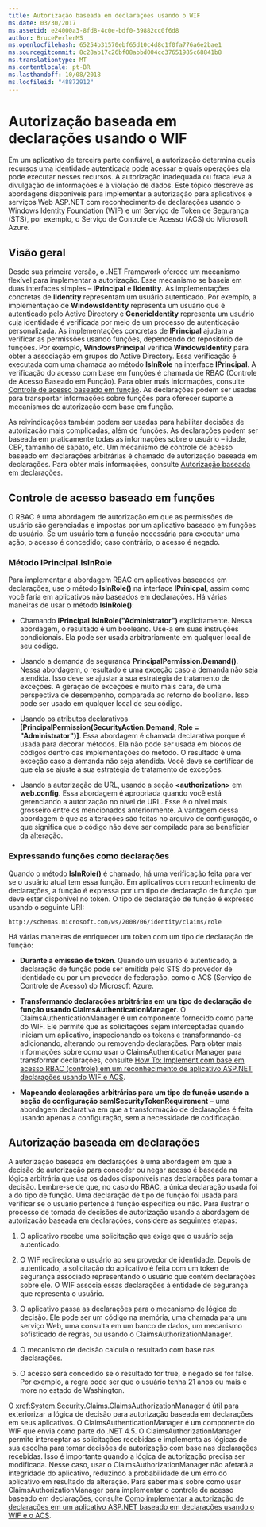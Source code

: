 ```yaml
---
title: Autorização baseada em declarações usando o WIF
ms.date: 03/30/2017
ms.assetid: e24000a3-8fd8-4c0e-bdf0-39882cc0f6d8
author: BrucePerlerMS
ms.openlocfilehash: 65254b31570ebf65d10c4d8c1f0fa776a6e2bae1
ms.sourcegitcommit: 8c28ab17c26bf08abbd004cc37651985c68841b8
ms.translationtype: MT
ms.contentlocale: pt-BR
ms.lasthandoff: 10/08/2018
ms.locfileid: "48872912"
---
```

# <a name="claims-based-authorization-using-wif"></a>Autorização baseada em declarações usando o WIF
Em um aplicativo de terceira parte confiável, a autorização determina quais recursos uma identidade autenticada pode acessar e quais operações ela pode executar nesses recursos. A autorização inadequada ou fraca leva à divulgação de informações e à violação de dados. Este tópico descreve as abordagens disponíveis para implementar a autorização para aplicativos e serviços Web ASP.NET com reconhecimento de declarações usando o Windows Identity Foundation (WIF) e um Serviço de Token de Segurança (STS), por exemplo, o Serviço de Controle de Acesso (ACS) do Microsoft Azure.  
  
## <a name="overview"></a>Visão geral  
 Desde sua primeira versão, o .NET Framework oferece um mecanismo flexível para implementar a autorização. Esse mecanismo se baseia em duas interfaces simples – **IPrincipal** e **IIdentity**. As implementações concretas de **IIdentity** representam um usuário autenticado. Por exemplo, a implementação de **WindowsIdentity** representa um usuário que é autenticado pelo Active Directory e **GenericIdentity** representa um usuário cuja identidade é verificada por meio de um processo de autenticação personalizada. As implementações concretas de **IPrincipal** ajudam a verificar as permissões usando funções, dependendo do repositório de funções. Por exemplo, **WindowsPrincipal** verifica **WindowsIdentity** para obter a associação em grupos do Active Directory. Essa verificação é executada com uma chamada ao método **IsInRole** na interface **IPrincipal**. A verificação do acesso com base em funções é chamada de RBAC (Controle de Acesso Baseado em Função). Para obter mais informações, consulte [Controle de acesso baseado em função](../../../docs/framework/security/claims-based-authorization-using-wif.md#BKMK_1).  As declarações podem ser usadas para transportar informações sobre funções para oferecer suporte a mecanismos de autorização com base em função.  
  
 As reivindicações também podem ser usadas para habilitar decisões de autorização mais complicadas, além de funções. As declarações podem ser baseada em praticamente todas as informações sobre o usuário – idade, CEP, tamanho de sapato, etc. Um mecanismo de controle de acesso baseado em declarações arbitrárias é chamado de autorização baseada em declarações. Para obter mais informações, consulte [Autorização baseada em declarações](../../../docs/framework/security/claims-based-authorization-using-wif.md#BKMK_2).  
  
<a name="BKMK_1"></a>   
## <a name="role-based-access-control"></a>Controle de acesso baseado em funções  
 O RBAC é uma abordagem de autorização em que as permissões de usuário são gerenciadas e impostas por um aplicativo baseado em funções de usuário. Se um usuário tem a função necessária para executar uma ação, o acesso é concedido; caso contrário, o acesso é negado.  
  
### <a name="iprincipalisinrole-method"></a>Método IPrincipal.IsInRole  
 Para implementar a abordagem RBAC em aplicativos baseados em declarações, use o método **IsInRole()** na interface **IPrinicpal**, assim como você faria em aplicativos não baseados em declarações. Há várias maneiras de usar o método **IsInRole()**:  
  
-   Chamando **IPrincipal.IsInRole("Administrator")** explicitamente. Nessa abordagem, o resultado é um booleano. Use-a em suas instruções condicionais. Ela pode ser usada arbitrariamente em qualquer local de seu código.  
  
-   Usando a demanda de segurança **PrincipalPermission.Demand()**. Nessa abordagem, o resultado é uma exceção caso a demanda não seja atendida. Isso deve se ajustar à sua estratégia de tratamento de exceções. A geração de exceções é muito mais cara, de uma perspectiva de desempenho, comparada ao retorno do booliano. Isso pode ser usado em qualquer local de seu código.  
  
-   Usando os atributos declarativos **[PrincipalPermission(SecurityAction.Demand, Role = "Administrator")]**. Essa abordagem é chamada declarativa porque é usada para decorar métodos. Ela não pode ser usada em blocos de códigos dentro das implementações do método. O resultado é uma exceção caso a demanda não seja atendida. Você deve se certificar de que ela se ajuste à sua estratégia de tratamento de exceções.  
  
-   Usando a autorização de URL, usando a seção **\<authorization>** em **web.config**. Essa abordagem é apropriada quando você está gerenciando a autorização no nível de URL. Esse é o nível mais grosseiro entre os mencionados anteriormente. A vantagem dessa abordagem é que as alterações são feitas no arquivo de configuração, o que significa que o código não deve ser compilado para se beneficiar da alteração.  
  
### <a name="expressing-roles-as-claims"></a>Expressando funções como declarações  
 Quando o método **IsInRole()** é chamado, há uma verificação feita para ver se o usuário atual tem essa função. Em aplicativos com reconhecimento de declarações, a função é expressa por um tipo de declaração de função que deve estar disponível no token. O tipo de declaração de função é expresso usando o seguinte URI:  
  
 `http://schemas.microsoft.com/ws/2008/06/identity/claims/role`
  
 Há várias maneiras de enriquecer um token com um tipo de declaração de função:  
  
-   **Durante a emissão de token**. Quando um usuário é autenticado, a declaração de função pode ser emitida pelo STS do provedor de identidade ou por um provedor de federação, como o ACS (Serviço de Controle de Acesso) do Microsoft Azure.  
  
-   **Transformando declarações arbitrárias em um tipo de declaração de função usando ClaimsAuthenticationManager**. O ClaimsAuthenticationManager é um componente fornecido como parte do WIF. Ele permite que as solicitações sejam interceptadas quando iniciam um aplicativo, inspecionando os tokens e transformando-os adicionando, alterando ou removendo declarações. Para obter mais informações sobre como usar o ClaimsAuthenticationManager para transformar declarações, consulte [How To: Implement com base em acesso RBAC (controle) em um reconhecimento de aplicativo ASP.NET declarações usando WIF e ACS](https://go.microsoft.com/fwlink/?LinkID=247445).  
  
-   **Mapeando declarações arbitrárias para um tipo de função usando a seção de configuração samlSecurityTokenRequirement** – uma abordagem declarativa em que a transformação de declarações é feita usando apenas a configuração, sem a necessidade de codificação.  
  
<a name="BKMK_2"></a>   
## <a name="claims-based-authorization"></a>Autorização baseada em declarações  
 A autorização baseada em declarações é uma abordagem em que a decisão de autorização para conceder ou negar acesso é baseada na lógica arbitrária que usa os dados disponíveis nas declarações para tomar a decisão. Lembre-se de que, no caso do RBAC, a única declaração usada foi a do tipo de função. Uma declaração de tipo de função foi usada para verificar se o usuário pertence à função específica ou não. Para ilustrar o processo de tomada de decisões de autorização usando a abordagem de autorização baseada em declarações, considere as seguintes etapas:  
  
1.  O aplicativo recebe uma solicitação que exige que o usuário seja autenticado.  
  
2.  O WIF redireciona o usuário ao seu provedor de identidade. Depois de autenticado, a solicitação do aplicativo é feita com um token de segurança associado representando o usuário que contém declarações sobre ele. O WIF associa essas declarações à entidade de segurança que representa o usuário.  
  
3.  O aplicativo passa as declarações para o mecanismo de lógica de decisão. Ele pode ser um código na memória, uma chamada para um serviço Web, uma consulta em um banco de dados, um mecanismo sofisticado de regras, ou usando o ClaimsAuthorizationManager.  
  
4.  O mecanismo de decisão calcula o resultado com base nas declarações.  
  
5.  O acesso será concedido se o resultado for true, e negado se for false. Por exemplo, a regra pode ser que o usuário tenha 21 anos ou mais e more no estado de Washington.  
  
 O <xref:System.Security.Claims.ClaimsAuthorizationManager> é útil para exteriorizar a lógica de decisão para autorização baseada em declarações em seus aplicativos. O ClaimsAuthenticationManager é um componente do WIF que envia como parte do .NET 4.5. O ClaimsAuthorizationManager permite interceptar as solicitações recebidas e implementa as lógicas de sua escolha para tomar decisões de autorização com base nas declarações recebidas. Isso é importante quando a lógica de autorização precisa ser modificada. Nesse caso, usar o ClaimsAuthorizationManager não afetará a integridade do aplicativo, reduzindo a probabilidade de um erro do aplicativo em resultado da alteração. Para saber mais sobre como usar ClaimsAuthorizationManager para implementar o controle de acesso baseado em declarações, consulte [Como implementar a autorização de declarações em um aplicativo ASP.NET baseado em declarações usando o WIF e o ACS](https://go.microsoft.com/fwlink/?LinkID=247446).
